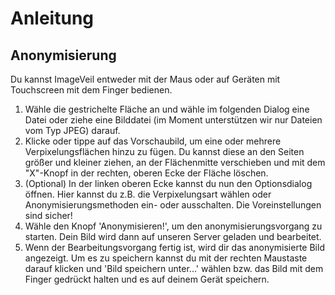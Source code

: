 # Anleitung
## Anonymisierung
Du kannst ImageVeil entweder mit der Maus oder auf Geräten mit Touchscreen mit dem Finger bedienen.

1. Wähle die gestrichelte Fläche an und wähle im folgenden Dialog eine Datei oder ziehe eine Bilddatei (im Moment unterstützen wir nur Dateien vom Typ JPEG) darauf.
1. Klicke oder tippe auf das Vorschaubild, um eine oder mehrere Verpixelungsflächen hinzu zu fügen. Du kannst diese an den Seiten größer und kleiner ziehen, an der Flächenmitte verschieben und mit dem "X"-Knopf in der rechten, oberen Ecke der Fläche löschen.
1. (Optional) In der linken oberen Ecke kannst du nun den Optionsdialog öffnen. Hier kannst du z.B. die Verpixelungsart wählen oder Anonymisierungsmethoden ein- oder ausschalten. Die Voreinstellungen sind sicher!
1. Wähle den Knopf 'Anonymisieren!', um den anonymisierungsvorgang zu starten. Dein Bild wird dann auf unseren Server geladen und bearbeitet.
1. Wenn der Bearbeitungsvorgang fertig ist, wird dir das anonymisierte Bild angezeigt. Um es zu speichern kannst du mit der rechten Maustaste darauf klicken und 'Bild speichern unter...' wählen bzw. das Bild mit dem Finger gedrückt halten und es auf deinem Gerät speichern.